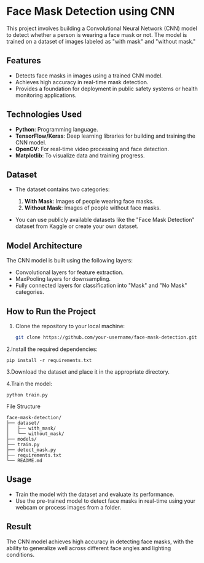 # Face Mask Detection using CNN

This project involves building a Convolutional Neural Network (CNN) model to detect whether a person is wearing a face mask or not. The model is trained on a dataset of images labeled as "with mask" and "without mask."

## Features

- Detects face masks in images using a trained CNN model.
- Achieves high accuracy in real-time mask detection.
- Provides a foundation for deployment in public safety systems or health monitoring applications.

## Technologies Used

- **Python**: Programming language.
- **TensorFlow/Keras**: Deep learning libraries for building and training the CNN model.
- **OpenCV**: For real-time video processing and face detection.
- **Matplotlib**: To visualize data and training progress.

## Dataset

- The dataset contains two categories: 
  1. **With Mask**: Images of people wearing face masks.
  2. **Without Mask**: Images of people without face masks.

- You can use publicly available datasets like the "Face Mask Detection" dataset from Kaggle or create your own dataset.

## Model Architecture

The CNN model is built using the following layers:
- Convolutional layers for feature extraction.
- MaxPooling layers for downsampling.
- Fully connected layers for classification into "Mask" and "No Mask" categories.

## How to Run the Project

1. Clone the repository to your local machine:

   ```bash
   git clone https://github.com/your-username/face-mask-detection.git

2.Install the required dependencies:

    pip install -r requirements.txt

3.Download the dataset and place it in the appropriate directory.

4.Train the model:

    python train.py

File Structure

    face-mask-detection/
    ├── dataset/
    │   ├── with_mask/
    │   └── without_mask/
    ├── models/
    ├── train.py
    ├── detect_mask.py
    ├── requirements.txt
    └── README.md

## Usage

* Train the model with the dataset and evaluate its performance.
* Use the pre-trained model to detect face masks in real-time using your webcam or process images from a folder.

## Result

The CNN model achieves high accuracy in detecting face masks, with the ability to generalize well across different face angles and lighting conditions.
